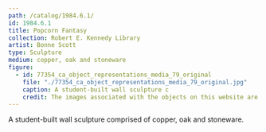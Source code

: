```yaml
---
path: /catalog/1984.6.1/
id: 1984.6.1
title: Popcorn Fantasy
collection: Robert E. Kennedy Library
artist: Bonne Scott
type: Sculpture
medium: copper, oak and stoneware
figure:
  - id: 77354_ca_object_representations_media_79_original
    file: "./77354_ca_object_representations_media_79_original.jpg"
    caption: A student-built wall sculpture c
    credit: The images associated with the objects on this website are protected under United States copyright laws. We are pleased to share these materials as an educational resource for the public for non-commercial, educational and personal use only, or for fair use as defined by law.
---
```

A student-built wall sculpture comprised of copper, oak and stoneware. 
